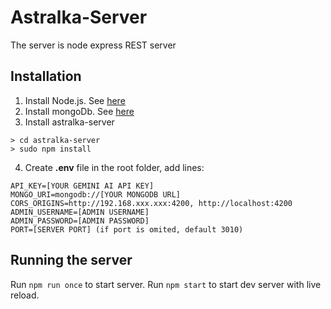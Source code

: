 # Astralka-Server
The server is node express REST server
## Installation
1. Install Node.js. See [here](https://nodejs.org/en/learn/getting-started/how-to-install-nodejs)
2. Install mongoDb. See [here](https://www.mongodb.com/docs/manual/installation/)
3. Install astralka-server
````
> cd astralka-server
> sudo npm install
````

4. Create **.env** file in the root folder, add lines:
````
API_KEY=[YOUR GEMINI AI API KEY]
MONGO_URI=mongodb://[YOUR MONGODB URL]
CORS_ORIGINS=http://192.168.xxx.xxx:4200, http://localhost:4200
ADMIN_USERNAME=[ADMIN USERNAME]
ADMIN_PASSWORD=[ADMIN PASSWORD]
PORT=[SERVER PORT] (if port is omited, default 3010)
````
## Running the server
Run `npm run once` to start server. 
Run `npm start` to start dev server with live reload.

